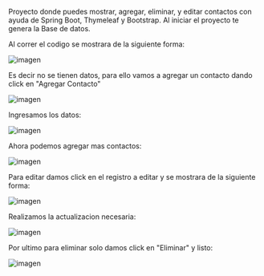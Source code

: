 Proyecto donde puedes mostrar, agregar, eliminar, y editar contactos con ayuda de Spring Boot, Thymeleaf y Bootstrap.
Al iniciar el proyecto te genera la Base de datos.

Al correr el codigo se mostrara de la siguiente forma:

![imagen](https://github.com/user-attachments/assets/38b7039a-d1c6-4114-9552-848d89e0ee59)

Es decir no se tienen datos, para ello vamos a agregar un contacto dando click en "Agregar Contacto"

![imagen](https://github.com/user-attachments/assets/6c5c00a2-0b98-4a00-bb51-4c7e9a377c97)

Ingresamos los datos:

![imagen](https://github.com/user-attachments/assets/ad1c7b33-3b3e-4c23-bebd-bf11b44142ae)

Ahora podemos agregar mas contactos:

![imagen](https://github.com/user-attachments/assets/885fb18e-1ccd-4495-9842-e638777b0d2d)

Para editar damos click en el registro a editar y se mostrara de la siguiente forma:

![imagen](https://github.com/user-attachments/assets/7a2f494a-ea5c-4aa0-ba5a-1dc86a3ebba9)

Realizamos la actualizacion necesaria:

![imagen](https://github.com/user-attachments/assets/7b7d44a4-8542-4dfb-b1e6-ef9d8ca88edc)

Por ultimo para eliminar solo damos click en "Eliminar" y listo:

![imagen](https://github.com/user-attachments/assets/e6c28f4c-b281-4b07-895e-78d5a1825557)


